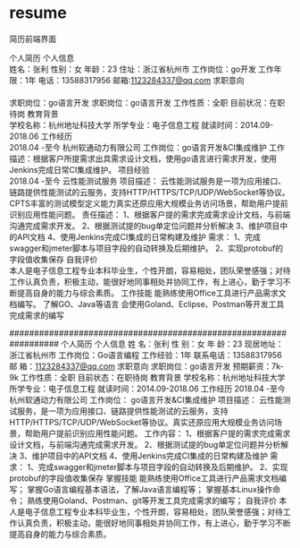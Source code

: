 # resume
简历前端界面


个人简历
个人信息    　　　　　　　　                                                                
姓名：张利	性别：女
年龄：23	住址：浙江省杭州市
工作岗位：go开发	工作年限：1年
电话：13588317956	邮箱:1123284337@qq.com
求职意向    　　　　　　　　                                                                
求职岗位：go语言开发	求职岗位：go语言开发
工作性质：全职	目前状况：在职待岗
教育背景    　　　　　　　　                                                                
学校名称：杭州地址科技大学	所学专业：电子信息工程	就读时间：2014.09-2018.06
工作经历    　　　　　　　　                                                                
2018.04 -至今   杭州软通动力有限公司
工作岗位：go语言开发&CI集成维护
工作描述：根据客户所提需求出具需求设计文档，使用go语言进行需求开发，使用Jenkins完成日常CI集成维护。
项目经验    　　　　　　　　                                                                
2018.04 -至今   云性能测试服务 
项目描述：	云性能测试服务是一项为应用接口、链路提供性能测试的云服务，支持HTTP/HTTPS/TCP/UDP/WebSocket等协议。CPTS丰富的测试模型定义能力真实还原应用大规模业务访问场景，帮助用户提前识别应用性能问题。
责任描述：	1、根据客户提的需求完成需求设计文档，与前端沟通完成需求开发。
2、根据测试提的bug单定位问题并分析解决
3、维护项目中的API文档
4、使用Jenkins完成CI集成的日常构建及维护
需求：	1、完成swagger和jmeter脚本与项目字段的自动转换及后期维护。
2、实现protobuf的字段值收集保存
自我评价    　　　　　　　　                                               
本人是电子信息工程专业本科毕业生，个性开朗，容易相处，团队荣誉感强；对待工作认真负责，积极主动，能很好地同事相处并协同工作，有上进心，勤于学习不断提高自身的能力与综合素质。
工作技能
能熟练使用Office工具进行产品需求文档编写。
了解GO、Java等语言
会使用Goland、Eclipse、Postman等开发工具完成需求的编写



##################################################################
个人简历
个人信息
姓    名：张利	性    别：女
年    龄：23	现居地址：浙江省杭州市
工作岗位：Go语言编程	工作经验：1年
联系电话：13588317956	邮    箱：1123284337@qq.com
求职意向
求职岗位：go语言开发	预期薪资：7k-9k
工作性质：全职	目前状态：在职待岗
教育背景
学校名称：杭州地址科技大学	所学专业：电子信息工程	就读时间：2014.09-2018.06
工作经历
2018.04 -至今   杭州软通动力有限公司
工作岗位：	go语言开发&CI集成维护
项目描述：	云性能测试服务，是一项为应用接口、链路提供性能测试的云服务，支持HTTP/HTTPS/TCP/UDP/WebSocket等协议。真实还原应用大规模业务访问场景，帮助用户提前识别应用性能问题。
工作内容：	1、根据客户提的需求完成需求设计文档，与前端沟通完成需求开发。
2、根据测试提的bug单定位问题并分析解决
3、维护项目中的API文档
4、使用Jenkins完成CI集成的日常构建及维护
需求：	1、完成swagger和jmeter脚本与项目字段的自动转换及后期维护。
2、实现protobuf的字段值收集保存
掌握技能
能熟练使用Office工具进行产品需求文档编写；
掌握Go语言编程基本语法，了解Java语言编程等；
掌握基本Linux操作命令；
熟练使用Goland、Postman、git等开发工具完成需求的编写；
自我评价
本人是电子信息工程专业本科毕业生，个性开朗，容易相处，团队荣誉感强；对待工作认真负责，积极主动，能很好地同事相处并协同工作，有上进心，勤于学习不断提高自身的能力与综合素质。

